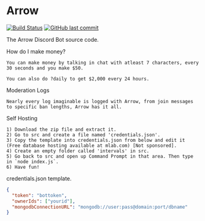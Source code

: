 # Arrow
[![Build Status](https://travis-ci.org/FozzieHi/Arrow.svg?branch=master)](https://travis-ci.org/FozzieHi/Arrow) [![GitHub last commit](https://img.shields.io/github/last-commit/fozziehi/arrow.svg?label=Last+updated)]()

The Arrow Discord Bot source code.

How do I make money?
```
You can make money by talking in chat with atleast 7 characters, every 30 seconds and you make $50.

You can also do ?daily to get $2,000 every 24 hours.
```

Moderation Logs
```
Nearly every log imaginable is logged with Arrow, from join messages to specific ban lengths, Arrow has it all.
```

Self Hosting
```
1) Download the zip file and extract it.
2) Go to src and create a file named 'credentials.json'.
3) Copy the template into credentials.json from below and edit it (Free database hosting available at mlab.com) [Not sponsored].
4) Create an empty folder called 'intervals' in src.
5) Go back to src and open up Command Prompt in that area. Then type in `node index.js`.
6) Have fun!
```

credentials.json template.
```json
{
  "token": "bottoken",
  "ownerIds": ["yourid"],
  "mongodbConnectionURL": "mongodb://user:pass@domain:port/dbname"
}
```
